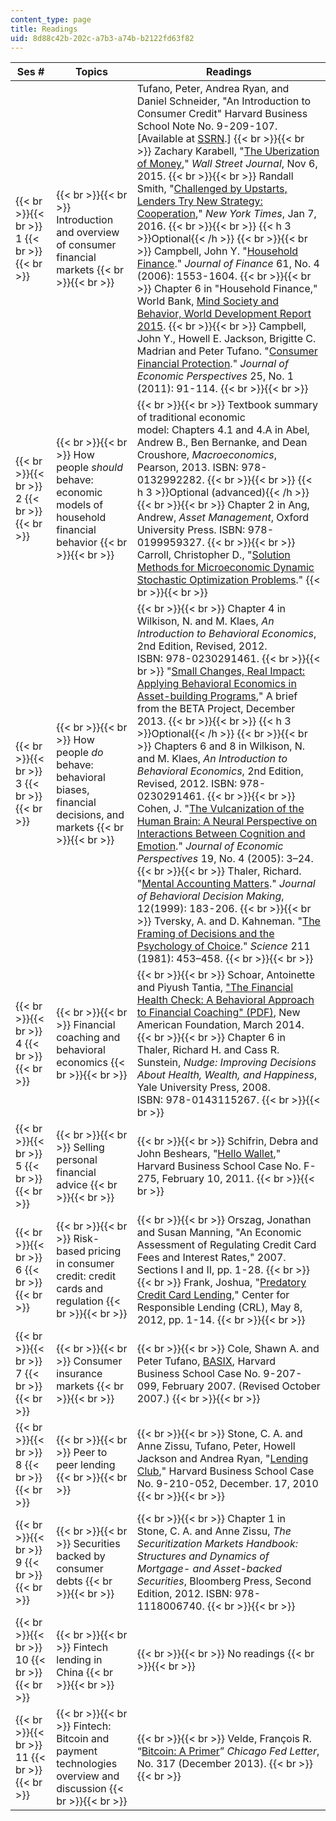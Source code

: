 ```yaml
---
content_type: page
title: Readings
uid: 8d88c42b-202c-a7b3-a74b-b2122fd63f82
---
```


| Ses # | Topics | Readings |
| --- | --- | --- |
|  {{< br >}}{{< br >}} 1 {{< br >}}{{< br >}}  |  {{< br >}}{{< br >}} Introduction and overview of consumer financial markets {{< br >}}{{< br >}}  | Tufano, Peter, Andrea Ryan, and Daniel Schneider, "An Introduction to Consumer Credit" Harvard Business School Note No. 9-209-107. \[Available at [SSRN](https://ssrn.com/abstract=1407703).\] {{< br >}}{{< br >}} Zachary Karabell, "[The Uberization of Money](https://www.wsj.com/articles/the-uberization-of-finance-1446835102)," _Wall Street Journal_, Nov 6, 2015. {{< br >}}{{< br >}} Randall Smith, "[Challenged by Upstarts, Lenders Try New Strategy: Cooperation](https://dealbook.nytimes.com/2015/01/07/challenged-by-upstarts-lenders-try-new-strategy-cooperation/)," _New York Times_, Jan 7, 2016. {{< br >}}{{< br >}} {{< h 3 >}}Optional{{< /h >}} {{< br >}}{{< br >}} Campbell, John Y. "[Household Finance](https://doi.org/10.1111/j.1540-6261.2006.00883.x)." _Journal of Finance_ 61, No. 4 (2006): 1553-1604. {{< br >}}{{< br >}} Chapter 6 in "Household Finance," World Bank, [Mind Society and Behavior, World Development Report 2015](http://www.worldbank.org/en/publication/wdr2015). {{< br >}}{{< br >}} Campbell, John Y., Howell E. Jackson, Brigitte C. Madrian and Peter Tufano. "[Consumer Financial Protection](https://www.aeaweb.org/articles?id=10.1257/jep.25.1.91)." _Journal of Economic Perspectives_ 25, No. 1 (2011): 91-114. {{< br >}}{{< br >}}  |
|  {{< br >}}{{< br >}} 2 {{< br >}}{{< br >}}  |  {{< br >}}{{< br >}} How people _should_ behave: economic models of household financial behavior {{< br >}}{{< br >}}  |  {{< br >}}{{< br >}} Textbook summary of traditional economic model: Chapters 4.1 and 4.A in Abel, Andrew B., Ben Bernanke, and Dean Croushore, _Macroeconomics_, Pearson, 2013. ISBN: 978-0132992282. {{< br >}}{{< br >}} {{< h 3 >}}Optional (advanced){{< /h >}} {{< br >}}{{< br >}} Chapter 2 in Ang, Andrew, _Asset Management_, Oxford University Press. ISBN: 978-0199959327. {{< br >}}{{< br >}} Carroll, Christopher D., "[Solution Methods for Microeconomic Dynamic Stochastic Optimization Problems](http://www.econ2.jhu.edu/people/ccarroll/SolvingMicroDSOPs/)." {{< br >}}{{< br >}}  |
|  {{< br >}}{{< br >}} 3 {{< br >}}{{< br >}}  |  {{< br >}}{{< br >}} How people _do_ behave: behavioral biases, financial decisions, and markets {{< br >}}{{< br >}}  |  {{< br >}}{{< br >}} Chapter 4 in Wilkison, N. and M. Klaes, _An Introduction to Behavioral Economics_, 2nd Edition, Revised, 2012. ISBN: 978-0230291461. {{< br >}}{{< br >}} "[Small Changes, Real Impact: Applying Behavioral Economics in Asset-building Programs](https://prosperitynow.org/resources/small-changes-real-impact-applying-behavioral-economics-asset-building-programs-brief)," A brief from the BETA Project, December 2013. {{< br >}}{{< br >}} {{< h 3 >}}Optional{{< /h >}} {{< br >}}{{< br >}} Chapters 6 and 8 in Wilkison, N. and M. Klaes, _An Introduction to Behavioral Economics_, 2nd Edition, Revised, 2012. ISBN: 978-0230291461. {{< br >}}{{< br >}} Cohen, J. "[The Vulcanization of the Human Brain: A Neural Perspective on Interactions Between Cognition and Emotion](https://www.aeaweb.org/articles?id=10.1257/089533005775196750)." _Journal of Economic Perspectives_ 19, No. 4 (2005): 3–24. {{< br >}}{{< br >}} Thaler, Richard. "[Mental Accounting Matters](https://doi.org/10.1002/(SICI)1099-0771(199909)12:3<183::AID-BDM318>3.0.CO;2-F)." _Journal of Behavioral Decision Making_, 12(1999): 183-206. {{< br >}}{{< br >}} Tversky, A. and D. Kahneman. "[The Framing of Decisions and the Psychology of Choice](http://science.sciencemag.org/content/211/4481/453)." _Science_ 211 (1981): 453–458. {{< br >}}{{< br >}}  |
|  {{< br >}}{{< br >}} 4 {{< br >}}{{< br >}}  |  {{< br >}}{{< br >}} Financial coaching and behavioral economics {{< br >}}{{< br >}}  |  {{< br >}}{{< br >}} Schoar, Antoinette and Piyush Tantia, ["The Financial Health Check: A Behavioral Approach to Financial Coaching" (PDF)](https://www.ideas42.org/wp-content/uploads/2015/05/The_Financial_Health_Check-1.pdf), New American Foundation, March 2014. {{< br >}}{{< br >}} Chapter 6 in Thaler, Richard H. and Cass R. Sunstein, _Nudge: Improving Decisions About Health, Wealth, and Happiness_, Yale University Press, 2008. ISBN: 978-0143115267. {{< br >}}{{< br >}}  |
|  {{< br >}}{{< br >}} 5 {{< br >}}{{< br >}}  |  {{< br >}}{{< br >}} Selling personal financial advice {{< br >}}{{< br >}}  |  {{< br >}}{{< br >}} Schifrin, Debra and John Beshears, "[Hello Wallet](https://hbr.org/product/hellowallet/F275-PDF-ENG)," Harvard Business School Case No. F-275, February 10, 2011. {{< br >}}{{< br >}}  |
|  {{< br >}}{{< br >}} 6 {{< br >}}{{< br >}}  |  {{< br >}}{{< br >}} Risk-based pricing in consumer credit: credit cards and regulation {{< br >}}{{< br >}}  |  {{< br >}}{{< br >}} Orszag, Jonathan and Susan Manning, "An Economic Assessment of Regulating Credit Card Fees and Interest Rates," 2007. Sections I and II, pp. 1-28. {{< br >}}{{< br >}} Frank, Joshua, "[Predatory Credit Card Lending,](https://www.responsiblelending.org/research-publication/predatory-credit-card-unsafe-unsound)" Center for Responsible Lending (CRL), May 8, 2012, pp. 1-14. {{< br >}}{{< br >}}  |
|  {{< br >}}{{< br >}} 7 {{< br >}}{{< br >}}  |  {{< br >}}{{< br >}} Consumer insurance markets {{< br >}}{{< br >}}  |  {{< br >}}{{< br >}} Cole, Shawn A. and Peter Tufano, [BASIX](https://www.hbs.edu/faculty/Pages/item.aspx?num=34122), Harvard Business School Case No. 9-207-099, February 2007. (Revised October 2007.) {{< br >}}{{< br >}}  |
|  {{< br >}}{{< br >}} 8 {{< br >}}{{< br >}}  |  {{< br >}}{{< br >}} Peer to peer lending {{< br >}}{{< br >}}  |  {{< br >}}{{< br >}} Stone, C. A. and Anne Zissu, Tufano, Peter, Howell Jackson and Andrea Ryan, "[Lending Club](https://www.hbs.edu/faculty/Pages/item.aspx?num=38450)," Harvard Business School Case No. 9-210-052, December. 17, 2010 {{< br >}}{{< br >}}  |
|  {{< br >}}{{< br >}} 9 {{< br >}}{{< br >}}  |  {{< br >}}{{< br >}} Securities backed by consumer debts {{< br >}}{{< br >}}  |  {{< br >}}{{< br >}} Chapter 1 in Stone, C. A. and Anne Zissu, _The Securitization Markets Handbook: Structures and Dynamics of Mortgage- and Asset-backed Securities_, Bloomberg Press, Second Edition, 2012. ISBN: 978-1118006740. {{< br >}}{{< br >}}  |
|  {{< br >}}{{< br >}} 10 {{< br >}}{{< br >}}  |  {{< br >}}{{< br >}} Fintech lending in China {{< br >}}{{< br >}}  |  {{< br >}}{{< br >}} No readings {{< br >}}{{< br >}}  |
|  {{< br >}}{{< br >}} 11 {{< br >}}{{< br >}}  |  {{< br >}}{{< br >}} Fintech: Bitcoin and payment technologies overview and discussion {{< br >}}{{< br >}}  |  {{< br >}}{{< br >}} Velde, François R. “[Bitcoin: A Primer](https://www.chicagofed.org/publications/chicago-fed-letter/2013/december-317)” _Chicago Fed Letter_, No. 317 (December 2013). {{< br >}}{{< br >}}